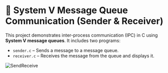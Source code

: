 # 📌 System V Message Queue Communication (Sender & Receiver)

This project demonstrates inter-process communication (IPC) in C using **System V message queues**. It includes two programs:

- `sender.c` – Sends a message to a message queue.
- `receiver.c` – Receives the message from the queue and displays it.

![SendReceive](https://github.com/user-attachments/assets/1cd192d7-3cce-49b7-b538-7c10fa7122f0)

